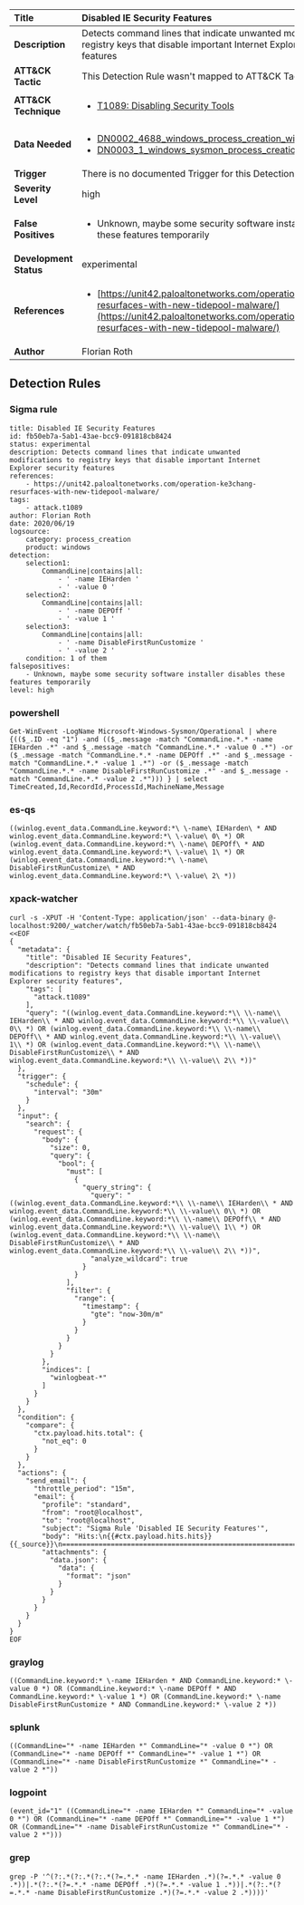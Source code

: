 | Title                    | Disabled IE Security Features       |
|:-------------------------|:------------------|
| **Description**          | Detects command lines that indicate unwanted modifications to registry keys that disable important Internet Explorer security features |
| **ATT&amp;CK Tactic**    |   This Detection Rule wasn't mapped to ATT&amp;CK Tactic yet  |
| **ATT&amp;CK Technique** | <ul><li>[T1089: Disabling Security Tools](https://attack.mitre.org/techniques/T1089)</li></ul>  |
| **Data Needed**          | <ul><li>[DN0002_4688_windows_process_creation_with_commandline](../Data_Needed/DN0002_4688_windows_process_creation_with_commandline.md)</li><li>[DN0003_1_windows_sysmon_process_creation](../Data_Needed/DN0003_1_windows_sysmon_process_creation.md)</li></ul>  |
| **Trigger**              |  There is no documented Trigger for this Detection Rule yet  |
| **Severity Level**       | high |
| **False Positives**      | <ul><li>Unknown, maybe some security software installer disables these features temporarily</li></ul>  |
| **Development Status**   | experimental |
| **References**           | <ul><li>[https://unit42.paloaltonetworks.com/operation-ke3chang-resurfaces-with-new-tidepool-malware/](https://unit42.paloaltonetworks.com/operation-ke3chang-resurfaces-with-new-tidepool-malware/)</li></ul>  |
| **Author**               | Florian Roth |


## Detection Rules

### Sigma rule

```
title: Disabled IE Security Features
id: fb50eb7a-5ab1-43ae-bcc9-091818cb8424
status: experimental
description: Detects command lines that indicate unwanted modifications to registry keys that disable important Internet Explorer security features
references:
    - https://unit42.paloaltonetworks.com/operation-ke3chang-resurfaces-with-new-tidepool-malware/
tags:
    - attack.t1089
author: Florian Roth 
date: 2020/06/19
logsource:
    category: process_creation
    product: windows
detection:
    selection1:
        CommandLine|contains|all:
            - ' -name IEHarden '
            - ' -value 0 '        
    selection2:
        CommandLine|contains|all:
            - ' -name DEPOff '
            - ' -value 1 '
    selection3:
        CommandLine|contains|all:
            - ' -name DisableFirstRunCustomize '
            - ' -value 2 '
    condition: 1 of them
falsepositives:
    - Unknown, maybe some security software installer disables these features temporarily
level: high

```





### powershell
    
```
Get-WinEvent -LogName Microsoft-Windows-Sysmon/Operational | where {(($_.ID -eq "1") -and (($_.message -match "CommandLine.*.* -name IEHarden .*" -and $_.message -match "CommandLine.*.* -value 0 .*") -or ($_.message -match "CommandLine.*.* -name DEPOff .*" -and $_.message -match "CommandLine.*.* -value 1 .*") -or ($_.message -match "CommandLine.*.* -name DisableFirstRunCustomize .*" -and $_.message -match "CommandLine.*.* -value 2 .*"))) } | select TimeCreated,Id,RecordId,ProcessId,MachineName,Message
```


### es-qs
    
```
((winlog.event_data.CommandLine.keyword:*\ \-name\ IEHarden\ * AND winlog.event_data.CommandLine.keyword:*\ \-value\ 0\ *) OR (winlog.event_data.CommandLine.keyword:*\ \-name\ DEPOff\ * AND winlog.event_data.CommandLine.keyword:*\ \-value\ 1\ *) OR (winlog.event_data.CommandLine.keyword:*\ \-name\ DisableFirstRunCustomize\ * AND winlog.event_data.CommandLine.keyword:*\ \-value\ 2\ *))
```


### xpack-watcher
    
```
curl -s -XPUT -H 'Content-Type: application/json' --data-binary @- localhost:9200/_watcher/watch/fb50eb7a-5ab1-43ae-bcc9-091818cb8424 <<EOF
{
  "metadata": {
    "title": "Disabled IE Security Features",
    "description": "Detects command lines that indicate unwanted modifications to registry keys that disable important Internet Explorer security features",
    "tags": [
      "attack.t1089"
    ],
    "query": "((winlog.event_data.CommandLine.keyword:*\\ \\-name\\ IEHarden\\ * AND winlog.event_data.CommandLine.keyword:*\\ \\-value\\ 0\\ *) OR (winlog.event_data.CommandLine.keyword:*\\ \\-name\\ DEPOff\\ * AND winlog.event_data.CommandLine.keyword:*\\ \\-value\\ 1\\ *) OR (winlog.event_data.CommandLine.keyword:*\\ \\-name\\ DisableFirstRunCustomize\\ * AND winlog.event_data.CommandLine.keyword:*\\ \\-value\\ 2\\ *))"
  },
  "trigger": {
    "schedule": {
      "interval": "30m"
    }
  },
  "input": {
    "search": {
      "request": {
        "body": {
          "size": 0,
          "query": {
            "bool": {
              "must": [
                {
                  "query_string": {
                    "query": "((winlog.event_data.CommandLine.keyword:*\\ \\-name\\ IEHarden\\ * AND winlog.event_data.CommandLine.keyword:*\\ \\-value\\ 0\\ *) OR (winlog.event_data.CommandLine.keyword:*\\ \\-name\\ DEPOff\\ * AND winlog.event_data.CommandLine.keyword:*\\ \\-value\\ 1\\ *) OR (winlog.event_data.CommandLine.keyword:*\\ \\-name\\ DisableFirstRunCustomize\\ * AND winlog.event_data.CommandLine.keyword:*\\ \\-value\\ 2\\ *))",
                    "analyze_wildcard": true
                  }
                }
              ],
              "filter": {
                "range": {
                  "timestamp": {
                    "gte": "now-30m/m"
                  }
                }
              }
            }
          }
        },
        "indices": [
          "winlogbeat-*"
        ]
      }
    }
  },
  "condition": {
    "compare": {
      "ctx.payload.hits.total": {
        "not_eq": 0
      }
    }
  },
  "actions": {
    "send_email": {
      "throttle_period": "15m",
      "email": {
        "profile": "standard",
        "from": "root@localhost",
        "to": "root@localhost",
        "subject": "Sigma Rule 'Disabled IE Security Features'",
        "body": "Hits:\n{{#ctx.payload.hits.hits}}{{_source}}\n================================================================================\n{{/ctx.payload.hits.hits}}",
        "attachments": {
          "data.json": {
            "data": {
              "format": "json"
            }
          }
        }
      }
    }
  }
}
EOF

```


### graylog
    
```
((CommandLine.keyword:* \-name IEHarden * AND CommandLine.keyword:* \-value 0 *) OR (CommandLine.keyword:* \-name DEPOff * AND CommandLine.keyword:* \-value 1 *) OR (CommandLine.keyword:* \-name DisableFirstRunCustomize * AND CommandLine.keyword:* \-value 2 *))
```


### splunk
    
```
((CommandLine="* -name IEHarden *" CommandLine="* -value 0 *") OR (CommandLine="* -name DEPOff *" CommandLine="* -value 1 *") OR (CommandLine="* -name DisableFirstRunCustomize *" CommandLine="* -value 2 *"))
```


### logpoint
    
```
(event_id="1" ((CommandLine="* -name IEHarden *" CommandLine="* -value 0 *") OR (CommandLine="* -name DEPOff *" CommandLine="* -value 1 *") OR (CommandLine="* -name DisableFirstRunCustomize *" CommandLine="* -value 2 *")))
```


### grep
    
```
grep -P '^(?:.*(?:.*(?:.*(?=.*.* -name IEHarden .*)(?=.*.* -value 0 .*))|.*(?:.*(?=.*.* -name DEPOff .*)(?=.*.* -value 1 .*))|.*(?:.*(?=.*.* -name DisableFirstRunCustomize .*)(?=.*.* -value 2 .*))))'
```




